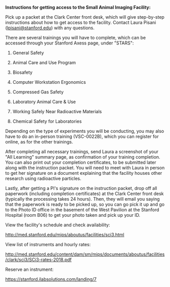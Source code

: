 **Instructions for getting access to the Small Animal Imaging Facility:**

Pick up a packet at the Clark Center front desk, which will give step-by-step instructions about how to get access to the facility.  Contact Laura Pisani (lpisani@stanford.edu) with any questions.  

There are several trainings you will have to complete, which can be accessed through your Stanford Axess page, under "STARS": 

1. General Safety

2. Animal Care and Use Program

3. Biosafety

4. Computer Workstation Ergonomics

5. Compressed Gas Safety

6. Laboratory Animal Care & Use

7. Working Safely Near Radioactive Materials

8. Chemical Safety for Laboratories

Depending on the type of experiments you will be conducting, you may also have to do an in-person training (VSC-0022B), which you can register for online, as for the other trainings.  

After completing all necessary trainings, send Laura a screenshot of your "All Learning" summary page, as confirmation of your training completion.  You can also print out your completion certificates, to be submitted later along with the instruction packet. You will need to meet with Laura in person to get her signature on a document explaining that the facility houses other research using radioactive particles.

Lastly, after getting a PI's signature on the instruction packet, drop off all paperwork (including completion certificates) at the Clark Center front desk (typically the processing takes 24 hours). Then, they will email you saying that the paperwork is ready to be picked up, so you can go pick it up and go to the Photo ID office in the basement of the West Pavilion at the Stanford Hospital (room B06) to get your photo taken and pick up your ID.

View the facility's schedule and check availability:   

http://med.stanford.edu/mips/aboutus/facilities/sci3.html

View list of instruments and hourly rates:

http://med.stanford.edu/content/dam/sm/mips/documents/aboutus/facilities/clark/sci3/SCi3-rates-2018.pdf

Reserve an instrument: 

https://stanford.ilabsolutions.com/landing/7



